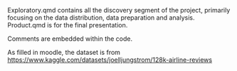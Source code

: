 Exploratory.qmd contains all the discovery segment of the project, primarily focusing on the data distribution, data preparation and analysis.
Product.qmd is for the final presentation.

Comments are embedded within the code.

As filled in moodle, the dataset is from https://www.kaggle.com/datasets/joelljungstrom/128k-airline-reviews
